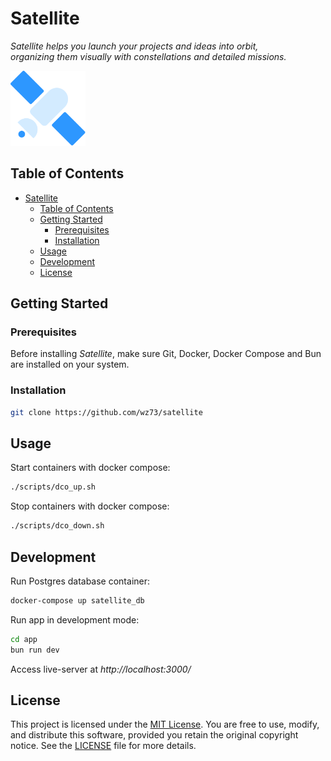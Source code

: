 # Satellite

_Satellite helps you launch your projects and ideas into orbit,_<br/>
_organizing them visually with constellations and detailed missions._

<img src="app/public/satellite.svg" width="120" height="120">

## Table of Contents

-   [Satellite](#satellite)
    -   [Table of Contents](#table-of-contents)
    -   [Getting Started](#getting-started)
        -   [Prerequisites](#prerequisites)
        -   [Installation](#installation)
    -   [Usage](#usage)
    -   [Development](#development)
    -   [License](#license)

## Getting Started

### Prerequisites

Before installing _Satellite_, make sure Git, Docker, Docker Compose and Bun are installed on your system.

### Installation

```sh
git clone https://github.com/wz73/satellite
```

## Usage

Start containers with docker compose:

```sh
./scripts/dco_up.sh
```

Stop containers with docker compose:

```sh
./scripts/dco_down.sh
```

## Development

Run Postgres database container:

```sh
docker-compose up satellite_db
```

Run app in development mode:

```sh
cd app
bun run dev
```

Access live-server at _http://localhost:3000/_

## License

This project is licensed under the [MIT License](./LICENSE).
You are free to use, modify, and distribute this software, provided you retain the original copyright notice.
See the [LICENSE](./LICENSE) file for more details.
